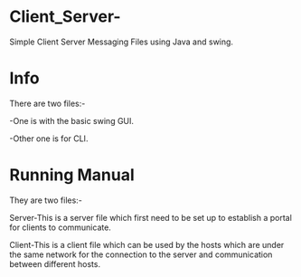 # Client_Server-
Simple Client Server Messaging Files using Java and swing.

# Info
There are two files:-

-One is with the basic swing GUI.

-Other one is for CLI.

# Running Manual
They are two files:-

Server-This is a server file which first need to be set up to establish a portal for clients to communicate.

Client-This is a client file which can be used by the hosts which are under the same network for the connection to the server and communication between different hosts.

